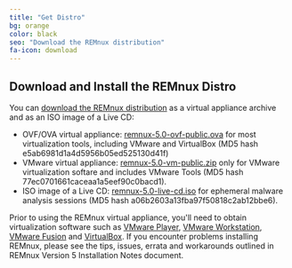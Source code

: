```yaml
---
title: "Get Distro"
bg: orange
color: black
seo: "Download the REMnux distribution"
fa-icon: download
---
```


## Download and Install the REMnux Distro

You can [download the REMnux distribution](https://sourceforge.net/downloads/remnux/version5/) as a virtual appliance archive and as an ISO image of a Live CD:

- OVF/OVA virtual appliance: [remnux-5.0-ovf-public.ova](http://sourceforge.net/projects/remnux/files/version5/remnux-5.0-ova-public.ova/download) for most virtualization tools, including VMware and VirtualBox (MD5 hash e5ab6981d1a4d5956b05ed525130d41f)
- VMware virtual appliance: [remnux-5.0-vm-public.zip](http://sourceforge.net/projects/remnux/files/version5/remnux-5.0-vm-public.zip/download) only for VMware virtualization softare and includes VMware Tools (MD5 hash 77ec0701661caceaa1a5eef90c0bacd1).
- ISO image of a Live CD: [remnux-5.0-live-cd.iso](http://sourceforge.net/projects/remnux/files/version5/remnux-5.0-live-cd.iso/download) for ephemeral malware analysis sessions (MD5 hash a06b2603a13fba97f50818c2ab12bbe6).

Prior to using the REMnux virtual appliance, you'll need to obtain virtualization software such as [VMware Player](http://www.vmware.com/products/player/), [VMware Workstation](http://www.vmware.com/products/workstation/), [VMware Fusion](http://www.vmware.com/products/fusion/overview.html) and [VirtualBox](https://www.virtualbox.org/). If you encounter problems installing REMnux, please see the tips, issues, errata and workarounds outlined in REMnux Version 5 Installation Notes document.